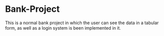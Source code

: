 # Bank-Project 
This is a normal bank project in which the user can see the data in a tabular form, as well as a login system is been implemented in it.
